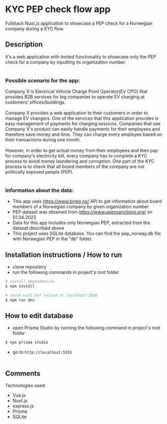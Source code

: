# KYC PEP check flow app

Fullstack Nuxt.js application to showcase a PEP check for a Norwegian company during a KYC flow.

## Description

It's a web application with limited functionality to showcase only the PEP check for a company by inputting its organization number.
<br/><br/>

### Possible scenario for the app:

Company X is Electrical Vehicle Charge Point Operator(EV CPO) that provides B2B services for big companies to operate EV charging at customers' offices/buildings.  
<br/>
Company X provides a web application to their customers in order to manage EV changers. One of the services that this application provides is easy management of payments for charging sessions. Companies that use Company X's product can easily handle payments for their employees and therefore save money and time. They can charge every employee based on their transactions during one month.  
<br/>
However, in order to get actual money from their employees and then pay for company's electricity bill, every company has to complete a KYC process to avoid money laundering and corruption. One part of the KYC process is to check that all board members of the company are not politically exposed people (PEP).  
<br/>

### Information about the data:

- This app uses https://www.brreg.no/ API to get information about board members of a Norwegian company by given organization number
- PEP dataset was obtained from https://www.opensanctions.org/ on 01.04.2023
- Data for this app includes only Norwegian PEP, extracted from the dataset described above
- This project uses SQLite database. You can find the pep_norway.db file with Norwegian PEP in the "db" folder.
  <br/>

## Installation instructions / How to run

- clone repository
- run the following commands in project's root folder

```bash
# install dependencies
$ npm install

# serve with hot reload at localhost:3000
$ npm run dev
```

## How to edit database

- open Prisma Studio by running the following command in project's root folder

```bash
$ npx prisma studio
```

- go to `http://localhost:5555`  
  <br/>

## Comments

Technologies used:

- Vue.js
- Nuxt.js
- express.js
- Prisma
- SQLite
